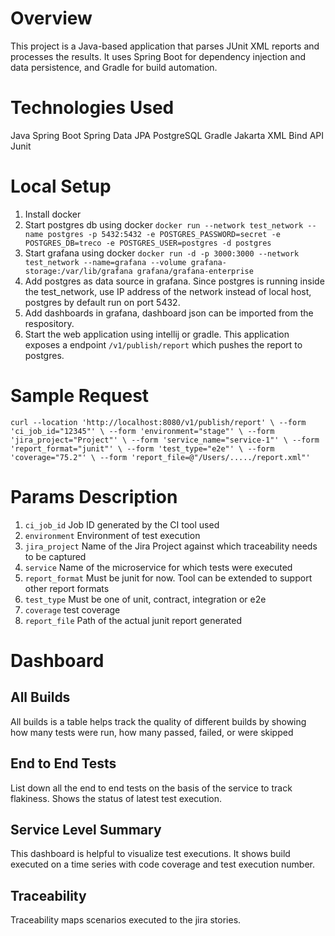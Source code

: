 # Overview

This project is a Java-based application that parses JUnit XML reports and processes the results. It uses Spring Boot for dependency injection and data persistence, and Gradle for build automation.

# Technologies Used

Java 
Spring Boot
Spring Data JPA
PostgreSQL
Gradle
Jakarta XML Bind API
Junit

# Local Setup

1. Install docker
2. Start postgres db using docker
   `docker run --network test_network --name postgres -p 5432:5432 -e POSTGRES_PASSWORD=secret -e POSTGRES_DB=treco -e POSTGRES_USER=postgres -d postgres`
3. Start grafana using docker
   `docker run -d -p 3000:3000 --network test_network --name=grafana --volume grafana-storage:/var/lib/grafana grafana/grafana-enterprise`
4. Add postgres as data source in grafana. Since postgres is running inside the test_network, 
   use IP address of the network instead of local host, postgres by default run on port 5432.
5. Add dashboards in grafana, dashboard json can be imported from the respository.
6. Start the web application using intellij or gradle. This application exposes a endpoint ```/v1/publish/report``` 
   which pushes the report to postgres.

# Sample Request
`curl --location 'http://localhost:8080/v1/publish/report' \
--form 'ci_job_id="12345"' \
--form 'environment="stage"' \
--form 'jira_project="Project"' \
--form 'service_name="service-1"' \
--form 'report_format="junit"' \
--form 'test_type="e2e"' \
--form 'coverage="75.2"' \
--form 'report_file=@"/Users/...../report.xml"'
`

# Params Description
1. `ci_job_id` Job ID generated by the CI tool used
2. `environment` Environment of test execution
3. `jira_project` Name of the Jira Project against which traceability needs to be captured
4. `service` Name of the microservice for which tests were executed
5. `report_format` Must be junit for now. Tool can be extended to support other report formats
6. `test_type` Must be one of unit, contract, integration or e2e
7. `coverage` test coverage
8. `report_file` Path of the actual junit report generated

# Dashboard

## All Builds

All builds is a table helps track the quality of different builds by showing how many tests
were run, how many passed, failed, or were skipped

## End to End Tests
List down all the end to end tests on the basis of the service to track flakiness. Shows the status of latest test execution.

## Service Level Summary

This dashboard is helpful to visualize test executions. It shows build executed on a time series with code coverage 
and test execution number.

## Traceability

Traceability maps scenarios executed to the jira stories.


